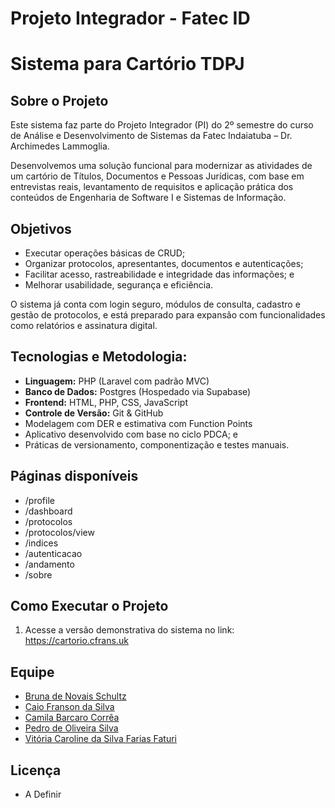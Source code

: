 # Projeto Integrador - Fatec ID
# Sistema para Cartório TDPJ

## Sobre o Projeto
Este sistema faz parte do Projeto Integrador (PI) do 2º semestre do curso de Análise e Desenvolvimento de Sistemas da Fatec Indaiatuba – Dr. Archimedes Lammoglia.

Desenvolvemos uma solução funcional para modernizar as atividades de um cartório de Títulos, Documentos e Pessoas Jurídicas, com base em entrevistas reais, levantamento de requisitos e aplicação prática dos conteúdos de Engenharia de Software I e Sistemas de Informação. 

## Objetivos
- Executar operações básicas de CRUD;
- Organizar protocolos, apresentantes, documentos e autenticações;
- Facilitar acesso, rastreabilidade e integridade das informações; e
- Melhorar usabilidade, segurança e eficiência.

O sistema já conta com login seguro, módulos de consulta, cadastro e gestão de protocolos, e está preparado para expansão com funcionalidades como relatórios e assinatura digital. 

## Tecnologias e Metodologia:
- **Linguagem:** PHP (Laravel com padrão MVC)
- **Banco de Dados:** Postgres (Hospedado via Supabase)
- **Frontend:** HTML, PHP, CSS, JavaScript
- **Controle de Versão:** Git & GitHub
- Modelagem com DER e estimativa com Function Points
- Aplicativo desenvolvido com base no ciclo PDCA; e
- Práticas de versionamento, componentização e testes manuais.

## Páginas disponíveis
- /profile
- /dashboard
- /protocolos
- /protocolos/view
- /indices
- /autenticacao
- /andamento
- /sobre

## Como Executar o Projeto
1. Acesse a versão demonstrativa do sistema no link:
https://cartorio.cfrans.uk

## Equipe
- [Bruna de Novais Schultz](https://github.com/Brunanschultz)
- [Caio Franson da Silva](https://github.com/cfrans)
- [Camila Barcaro Corrêa](https://github.com/camilabarcaro)
- [Pedro de Oliveira Silva](https://github.com/pxdrui)
- [Vitória Caroline da Silva Farias Faturi](https://github.com/vitoriafaturi)

## Licença
- A Definir